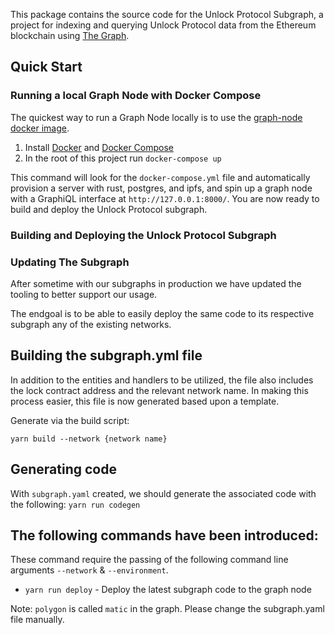 This package contains the source code for the Unlock Protocol Subgraph, a project for
indexing and querying Unlock Protocol data from the Ethereum blockchain using [The Graph](https://thegraph.com).

## Quick Start

### Running a local Graph Node with Docker Compose

The quickest way to run a Graph Node locally is to use the
[graph-node docker image](https://hub.docker.com/r/graphprotocol/graph-node/).

1. Install [Docker](https://docs.docker.com) and [Docker Compose](https://docs.docker.com/compose/install/)
2. In the root of this project run `docker-compose up`

This command will look for the `docker-compose.yml` file and automatically provision a server with rust, postgres, and ipfs, and
spin up a graph node with a GraphiQL interface at `http://127.0.0.1:8000/`.
You are now ready to build and deploy the Unlock Protocol subgraph.

### Building and Deploying the Unlock Protocol Subgraph

### Updating The Subgraph

After sometime with our subgraphs in production we have updated the tooling to better support our usage.

The endgoal is to be able to easily deploy the same code to its respective subgraph any of the existing networks.

## Building the subgraph.yml file

In addition to the entities and handlers to be utilized, the file also includes the lock contract address and the relevant network name. In making this process easier, this file is now generated based upon a template.

Generate via the build script:

`yarn build --network {network name}`


## Generating code

With `subgraph.yaml` created, we should generate the associated code with the following:
`yarn run codegen`


## The following commands have been introduced:

These command require the passing of the following command line arguments `--network` & `--environment`.

* `yarn run deploy` - Deploy the latest subgraph code to the graph node

Note: `polygon` is called `matic` in the graph. Please change the subgraph.yaml file manually.